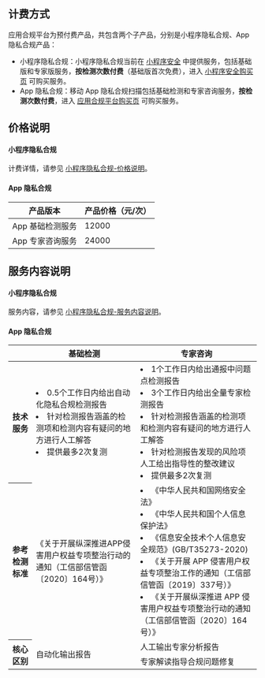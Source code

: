 ## 计费方式
应用合规平台为预付费产品，共包含两个子产品，分别是小程序隐私合规、App 隐私合规产品：
- 小程序隐私合规：小程序隐私合规当前在 [小程序安全](https://cloud.tencent.com/document/product/1223) 中提供服务，包括基础版和专家版服务，**按检测次数付费**（基础版首次免费），进入 [小程序安全购买页](https://buy.cloud.tencent.com/mmps?key=1) 可购买服务。
- App 隐私合规：移动 App 隐私合规扫描包括基础检测和专家咨询服务，**按检测次数付费**，进入 [应用合规平台购买页](https://buy.cloud.tencent.com/acp) 可购买服务。


## 价格说明
#### 小程序隐私合规
计费详情，请参见 [小程序隐私合规-价格说明](https://cloud.tencent.com/document/product/1223/44253#price)。


#### App 隐私合规
| **产品版本**     | **产品价格（元/次）** |
| ---------------- | --------------------- |
| App 基础检测服务 | 12000                 |
| App 专家咨询服务 | 24000                 |


## 服务内容说明
#### 小程序隐私合规
服务内容，请参见 [小程序隐私合规-服务内容说明](https://cloud.tencent.com/document/product/1223/44253#content)。
	
#### App 隐私合规
<table>
<thead>
<tr>
<th></th>
<th>基础检测</th>
<th>专家咨询</th>
</tr>
</thead>
<tbody><tr>
<th>技术服务</th>
<td><li>0.5个工作日内给出自动化隐私合规检测报告    </li>  <li>针对检测报告涵盖的检测项和检测内容有疑问的地方进行人工解答  </li>  <li>提供最多2次复测</li></td>
<td><li>1个工作日内给出通报中问题点检测报告 </li>  <li>3个工作日内给出全量专家检测报告 </li>  <li>针对检测报告涵盖的检测项和检测内容有疑问的地方进行人工解答</li>  <li>针对检测报告发现的风险项人工给出指导性的整改建议 </li>  <li>提供最多2次复测 </li></td>
</tr>
<tr>
<th>参考检测标准</th>
<td>《关于开展纵深推进APP侵害用户权益专项整治行动的通知（工信部信管函〔2020〕164号）》</td>
<td> <li>《中华人民共和国网络安全法》</li><li>《中华人民共和国个人信息保护法》</li><li>《信息安全技术个人信息安全规范》(GB/T35273-2020)</li><li>《关于开展 APP 侵害用户权益专项整治工作的通知（工信部信管函〔2019〕337号）》</li><li>《关于开展纵深推进 APP 侵害用户权益专项整治行动的通知（工信部信管函〔2020〕164号）》</li></td>
</tr>
<tr>
<th  rowspan=2>核心区别</th>
<td  rowspan=2>自动化输出报告</td>
<td>人工输出专家分析报告</td>
</tr>
<tr>
<td>专家解读指导合规问题修复</td>
</tr>
</tbody></table>

